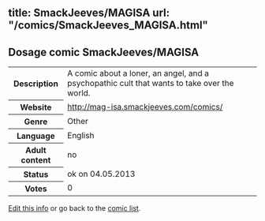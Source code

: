 title: SmackJeeves/MAGISA
url: "/comics/SmackJeeves_MAGISA.html"
---
Dosage comic SmackJeeves/MAGISA
-----------------------------------------

<p id="msg"></p>
<script type="text/javascript">
if (window.location.search === '?edit_info_mail=sent_ok') {
  var elem = document.getElementById("msg");
  elem.innerHTML = 'Edited information sucessfully sent for review, which is usually done daily. Thanks!';
  elem.className = 'ok';
}
</script>
<table class="comicinfo">
<tr>
<th>Description</th><td>A comic about a loner, an angel, and a psychopathic cult that wants to take over the world.</td>
</tr>
<tr>
<th>Website</th><td><a href="http://mag-isa.smackjeeves.com/comics/">http://mag-isa.smackjeeves.com/comics/</a></td>
</tr>
<tr>
<th>Genre</th><td>Other</td>
</tr>
<tr>
<th>Language</th><td>English</td>
</tr>
<tr>
<th>Adult content</th><td>no</td>
</tr>
<tr>
<th>Status</th><td>ok on 04.05.2013</td>
</tr>
<tr>
<th>Votes</th><td>0</td>
</tr>
</table>

[Edit this info](SmackJeeves_MAGISA_edit.html) or go back to the [comic list](../comic-index.html).
